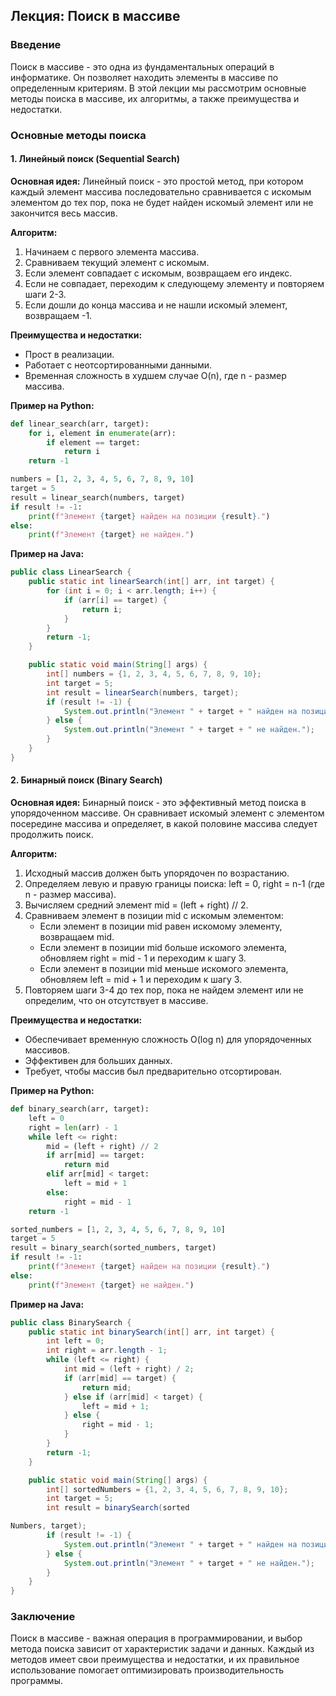 ## Лекция: Поиск в массиве

### Введение
Поиск в массиве - это одна из фундаментальных операций в информатике. Он позволяет находить элементы в массиве по определенным критериям. В этой лекции мы рассмотрим основные методы поиска в массиве, их алгоритмы, а также преимущества и недостатки.

### Основные методы поиска

#### 1. Линейный поиск (Sequential Search)
**Основная идея:** Линейный поиск - это простой метод, при котором каждый элемент массива последовательно сравнивается с искомым элементом до тех пор, пока не будет найден искомый элемент или не закончится весь массив.

**Алгоритм:**
1. Начинаем с первого элемента массива.
2. Сравниваем текущий элемент с искомым.
3. Если элемент совпадает с искомым, возвращаем его индекс.
4. Если не совпадает, переходим к следующему элементу и повторяем шаги 2-3.
5. Если дошли до конца массива и не нашли искомый элемент, возвращаем -1.

**Преимущества и недостатки:**
- Прост в реализации.
- Работает с неотсортированными данными.
- Временная сложность в худшем случае O(n), где n - размер массива.

**Пример на Python:**
```python
def linear_search(arr, target):
    for i, element in enumerate(arr):
        if element == target:
            return i
    return -1

numbers = [1, 2, 3, 4, 5, 6, 7, 8, 9, 10]
target = 5
result = linear_search(numbers, target)
if result != -1:
    print(f"Элемент {target} найден на позиции {result}.")
else:
    print(f"Элемент {target} не найден.")
```

**Пример на Java:**
```java
public class LinearSearch {
    public static int linearSearch(int[] arr, int target) {
        for (int i = 0; i < arr.length; i++) {
            if (arr[i] == target) {
                return i;
            }
        }
        return -1;
    }

    public static void main(String[] args) {
        int[] numbers = {1, 2, 3, 4, 5, 6, 7, 8, 9, 10};
        int target = 5;
        int result = linearSearch(numbers, target);
        if (result != -1) {
            System.out.println("Элемент " + target + " найден на позиции " + result + ".");
        } else {
            System.out.println("Элемент " + target + " не найден.");
        }
    }
}
```

#### 2. Бинарный поиск (Binary Search)
**Основная идея:** Бинарный поиск - это эффективный метод поиска в упорядоченном массиве. Он сравнивает искомый элемент с элементом посередине массива и определяет, в какой половине массива следует продолжить поиск.

**Алгоритм:**
1. Исходный массив должен быть упорядочен по возрастанию.
2. Определяем левую и правую границы поиска: left = 0, right = n-1 (где n - размер массива).
3. Вычисляем средний элемент mid = (left + right) // 2.
4. Сравниваем элемент в позиции mid с искомым элементом:
   - Если элемент в позиции mid равен искомому элементу, возвращаем mid.
   - Если элемент в позиции mid больше искомого элемента, обновляем right = mid - 1 и переходим к шагу 3.
   - Если элемент в позиции mid меньше искомого элемента, обновляем left = mid + 1 и переходим к шагу 3.
5. Повторяем шаги 3-4 до тех пор, пока не найдем элемент или не определим, что он отсутствует в массиве.

**Преимущества и недостатки:**
- Обеспечивает временную сложность O(log n) для упорядоченных массивов.
- Эффективен для больших данных.
- Требует, чтобы массив был предварительно отсортирован.

**Пример на Python:**
```python
def binary_search(arr, target):
    left = 0
    right = len(arr) - 1
    while left <= right:
        mid = (left + right) // 2
        if arr[mid] == target:
            return mid
        elif arr[mid] < target:
            left = mid + 1
        else:
            right = mid - 1
    return -1

sorted_numbers = [1, 2, 3, 4, 5, 6, 7, 8, 9, 10]
target = 5
result = binary_search(sorted_numbers, target)
if result != -1:
    print(f"Элемент {target} найден на позиции {result}.")
else:
    print(f"Элемент {target} не найден.")
```

**Пример на Java:**
```java
public class BinarySearch {
    public static int binarySearch(int[] arr, int target) {
        int left = 0;
        int right = arr.length - 1;
        while (left <= right) {
            int mid = (left + right) / 2;
            if (arr[mid] == target) {
                return mid;
            } else if (arr[mid] < target) {
                left = mid + 1;
            } else {
                right = mid - 1;
            }
        }
        return -1;
    }

    public static void main(String[] args) {
        int[] sortedNumbers = {1, 2, 3, 4, 5, 6, 7, 8, 9, 10};
        int target = 5;
        int result = binarySearch(sorted

Numbers, target);
        if (result != -1) {
            System.out.println("Элемент " + target + " найден на позиции " + result + ".");
        } else {
            System.out.println("Элемент " + target + " не найден.");
        }
    }
}
```

### Заключение
Поиск в массиве - важная операция в программировании, и выбор метода поиска зависит от характеристик задачи и данных. Каждый из методов имеет свои преимущества и недостатки, и их правильное использование помогает оптимизировать производительность программы.